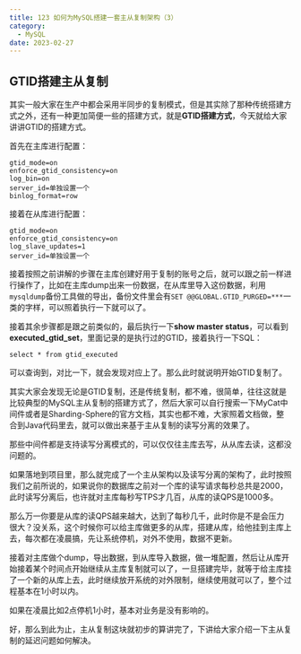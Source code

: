 ```yaml
---
title: 123 如何为MySQL搭建一套主从复制架构（3）
category:
  - MySQL
date: 2023-02-27
---
```


<!-- more -->


## GTID搭建主从复制

其实一般大家在生产中都会采用半同步的复制模式，但是其实除了那种传统搭建方式之外，还有一种更加简便一些的搭建方式，就是**GTID搭建方式**，今天就给大家讲讲GTID的搭建方式。

首先在主库进行配置：

```
gtid_mode=on
enforce_gtid_consistency=on
log_bin=on
server_id=单独设置一个
binlog_format=row
```

接着在从库进行配置：

```
gtid_mode=on
enforce_gtid_consistency=on
log_slave_updates=1
server_id=单独设置一个
```

接着按照之前讲解的步骤在主库创建好用于复制的账号之后，就可以跟之前一样进行操作了，比如在主库dump出来一份数据，在从库里导入这份数据，利用`mysqldump`备份工具做的导出，备份文件里会有`SET @@GLOBAL.GTID_PURGED=***`一类的字样，可以照着执行一下就可以了。

接着其余步骤都是跟之前类似的，最后执行一下**show master status**，可以看到**executed_gtid_set**，里面记录的是执行过的GTID，接着执行一下SQL：

```
select * from gtid_executed
```

可以查询到，对比一下，就会发现对应上了。那么此时就说明开始GTID复制了。

其实大家会发现无论是GTID复制，还是传统复制，都不难，很简单，往往这就是比较典型的MySQL主从复制的搭建方式了，然后大家可以自行搜索一下MyCat中间件或者是Sharding-Sphere的官方文档，其实也都不难，大家照着文档做，整合到Java代码里去，就可以做出来基于主从复制的读写分离的效果了。

那些中间件都是支持读写分离模式的，可以仅仅往主库去写，从从库去读，这都没问题的。

如果落地到项目里，那么就完成了一个主从架构以及读写分离的架构了，此时按照我们之前所说的，如果说你的数据库之前对一个库的读写请求每秒总共是2000，此时读写分离后，也许就对主库每秒写TPS才几百，从库的读QPS是1000多。

那么万一你要是从库的读QPS越来越大，达到了每秒几千，此时你是不是会压力很大？没关系，这个时候你可以给主库做更多的从库，搭建从库，给他挂到主库上去，每次都在凌晨搞，先让系统停机，对外不使用，数据不更新。

接着对主库做个dump，导出数据，到从库导入数据，做一堆配置，然后让从库开始接着某个时间点开始继续从主库复制就可以了，一旦搭建完毕，就等于给主库挂了一个新的从库上去，此时继续放开系统的对外限制，继续使用就可以了，整个过程基本在1小时以内。

如果在凌晨比如2点停机1小时，基本对业务是没有影响的。

好，那么到此为止，主从复制这块就初步的算讲完了，下讲给大家介绍一下主从复制的延迟问题如何解决。
